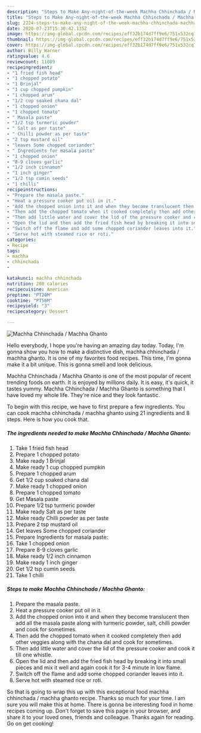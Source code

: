 ```yaml
---
description: "Steps to Make Any-night-of-the-week Machha Chhinchada / Machha Ghanto"
title: "Steps to Make Any-night-of-the-week Machha Chhinchada / Machha Ghanto"
slug: 2224-steps-to-make-any-night-of-the-week-machha-chhinchada-machha-ghanto
date: 2020-07-23T15:30:42.135Z
image: https://img-global.cpcdn.com/recipes/eff32b174d7ff9e6/751x532cq70/machha-chhinchada-machha-ghanto-recipe-main-photo.jpg
thumbnail: https://img-global.cpcdn.com/recipes/eff32b174d7ff9e6/751x532cq70/machha-chhinchada-machha-ghanto-recipe-main-photo.jpg
cover: https://img-global.cpcdn.com/recipes/eff32b174d7ff9e6/751x532cq70/machha-chhinchada-machha-ghanto-recipe-main-photo.jpg
author: Billy Warner
ratingvalue: 4.6
reviewcount: 11089
recipeingredient:
- "1 fried fish head"
- "1 chopped potato"
- "1 Brinjal"
- "1 cup chopped pumpkin"
- "1 chopped arum"
- "1/2 cup soaked chana dal"
- "1 chopped onion"
- "1 chopped tomato"
- " Masala paste"
- "1/2 tsp turmeric powder"
- " Salt as per taste"
- " Chilli powder as per taste"
- "2 tsp mustard oil"
- "leaves Some chopped coriander"
- " Ingredients for masala paste"
- "1 chopped onion"
- "8-9 cloves garlic"
- "1/2 inch cinnamon"
- "1 inch ginger"
- "1/2 tsp cumin seeds"
- "1 chilli"
recipeinstructions:
- "Prepare the masala paste."
- "Heat a pressure cooker put oil in it."
- "Add the chopped onion into it and when they become translucent then add all the masala paste along with turmeric powder, salt, chilli powder and cook for sometimes."
- "Then add the chopped tomato when it cooked completely then add other veggies along with the chana dal and cook for sometimes."
- "Then add little water and cover the lid of the pressure cooker and cook it till one whistle."
- "Open the lid and then add the fried fish head by breaking it into small pieces and mix it well and again cook it for 3-4 minute in low flame."
- "Switch off the flame and add some chopped coriander leaves into it."
- "Serve hot with steamed rice or roti."
categories:
- Recipe
tags:
- machha
- chhinchada
- 

katakunci: machha chhinchada  
nutrition: 280 calories
recipecuisine: American
preptime: "PT20M"
cooktime: "PT56M"
recipeyield: "3"
recipecategory: Dessert

---
```



![Machha Chhinchada / Machha Ghanto](https://img-global.cpcdn.com/recipes/eff32b174d7ff9e6/751x532cq70/machha-chhinchada-machha-ghanto-recipe-main-photo.jpg)

Hello everybody, I hope you're having an amazing day today. Today, I'm gonna show you how to make a distinctive dish, machha chhinchada / machha ghanto. It is one of my favorites food recipes. This time, I'm gonna make it a bit unique. This is gonna smell and look delicious.

Machha Chhinchada / Machha Ghanto is one of the most popular of recent trending foods on earth. It is enjoyed by millions daily. It is easy, it's quick, it tastes yummy. Machha Chhinchada / Machha Ghanto is something that I have loved my whole life. They're nice and they look fantastic.




To begin with this recipe, we have to first prepare a few ingredients. You can cook machha chhinchada / machha ghanto using 21 ingredients and 8 steps. Here is how you cook that.

<!--inarticleads1-->

##### The ingredients needed to make Machha Chhinchada / Machha Ghanto:

1. Take 1 fried fish head
1. Prepare 1 chopped potato
1. Make ready 1 Brinjal
1. Make ready 1 cup chopped pumpkin
1. Prepare 1 chopped arum
1. Get 1/2 cup soaked chana dal
1. Make ready 1 chopped onion
1. Prepare 1 chopped tomato
1. Get  Masala paste
1. Prepare 1/2 tsp turmeric powder
1. Make ready  Salt as per taste
1. Make ready  Chilli powder as per taste
1. Prepare 2 tsp mustard oil
1. Get leaves Some chopped coriander
1. Prepare  Ingredients for masala paste:
1. Take 1 chopped onion
1. Prepare 8-9 cloves garlic
1. Make ready 1/2 inch cinnamon
1. Make ready 1 inch ginger
1. Get 1/2 tsp cumin seeds
1. Take 1 chilli




<!--inarticleads2-->

##### Steps to make Machha Chhinchada / Machha Ghanto:

1. Prepare the masala paste.
1. Heat a pressure cooker put oil in it.
1. Add the chopped onion into it and when they become translucent then add all the masala paste along with turmeric powder, salt, chilli powder and cook for sometimes.
1. Then add the chopped tomato when it cooked completely then add other veggies along with the chana dal and cook for sometimes.
1. Then add little water and cover the lid of the pressure cooker and cook it till one whistle.
1. Open the lid and then add the fried fish head by breaking it into small pieces and mix it well and again cook it for 3-4 minute in low flame.
1. Switch off the flame and add some chopped coriander leaves into it.
1. Serve hot with steamed rice or roti.




So that is going to wrap this up with this exceptional food machha chhinchada / machha ghanto recipe. Thanks so much for your time. I am sure you will make this at home. There is gonna be interesting food in home recipes coming up. Don't forget to save this page in your browser, and share it to your loved ones, friends and colleague. Thanks again for reading. Go on get cooking!
